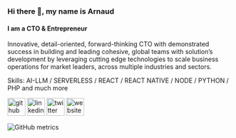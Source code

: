 ### Hi there 👋, my name is Arnaud
#### I am a CTO & Entrepreneur

Innovative, detail-oriented, forward-thinking CTO with demonstrated success in building and leading cohesive, global teams with solution’s development by leveraging cutting edge technologies to scale business operations for market leaders, across multiple industries and sectors.

Skills: AI-LLM / SERVERLESS / REACT / REACT NATIVE / NODE / PYTHON / PHP and much more


[<img src='https://cdn.jsdelivr.net/npm/simple-icons@3.0.1/icons/github.svg' alt='github' height='40'>](https://github.com/arnaudbaali)  [<img src='https://cdn.jsdelivr.net/npm/simple-icons@3.0.1/icons/linkedin.svg' alt='linkedin' height='40'>](https://www.linkedin.com/in/arnaudbaali/)  [<img src='https://cdn.jsdelivr.net/npm/simple-icons@3.0.1/icons/twitter.svg' alt='twitter' height='40'>](https://twitter.com/arnaudbaali)  [<img src='https://cdn.jsdelivr.net/npm/simple-icons@3.0.1/icons/icloud.svg' alt='website' height='40'>](https://www.business-factory.co)  

![GitHub metrics](https://metrics.lecoq.io/arnaudbaali)  

